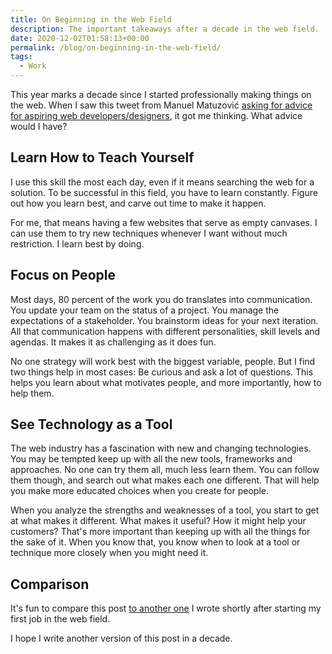 ```yaml
---
title: On Beginning in the Web Field
description: The important takeaways after a decade in the web field.
date: 2020-12-02T01:58:13+00:00
permalink: /blog/on-beginning-in-the-web-field/
tags:
  - Work
---
```


This year marks a decade since I started professionally making things on the web. When I saw this tweet from Manuel Matuzović [asking for advice for aspiring web developers/designers](https://twitter.com/mmatuzo/status/1312980673943285760), it got me thinking. What advice would I have?

## Learn How to Teach Yourself

I use this skill the most each day, even if it means searching the web for a solution. To be successful in this field, you have to learn constantly. Figure out how you learn best, and carve out time to make it happen.

For me, that means having a few websites that serve as empty canvases. I can use them to try new techniques whenever I want without much restriction. I learn best by doing.

## Focus on People

Most days, 80 percent of the work you do translates into communication. You update your team on the status of a project. You manage the expectations of a stakeholder. You brainstorm ideas for your next iteration. All that communication happens with different personalities, skill levels and agendas. It makes it as challenging as it does fun.

No one strategy will work best with the biggest variable, people. But I find two things help in most cases: Be curious and ask a lot of questions. This helps you learn about what motivates people, and more importantly, how to help them.

## See Technology as a Tool

The web industry has a fascination with new and changing technologies. You may be tempted keep up with all the new tools, frameworks and approaches. No one can try them all, much less learn them. You can follow them though, and search out what makes each one different. That will help you make more educated choices when you create for people.

When you analyze the strengths and weaknesses of a tool, you start to get at what makes it different. What makes it useful? How it might help your customers? That's more important than keeping up with all the things for the sake of it. When you know that, you know when to look at a tool or technique more closely when you might need it.

## Comparison

It's fun to compare this post [to another one](/blog/since-grad-school/) I wrote shortly after starting my first job in the web field.

I hope I write another version of this post in a decade.
